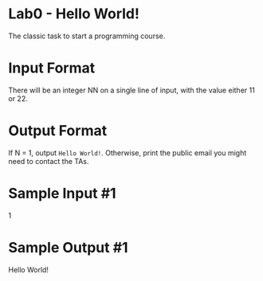 # Lab0 - Hello World!
The classic task to start a programming course.  
# Input Format
There will be an integer NN on a single line of input, with the value either 11 or 22.
# Output Format
If N = 1, output ```Hello World!```. Otherwise, print the public email you might need to contact the TAs.
# Sample Input #1
1
# Sample Output #1
Hello World!
